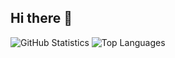 ## Hi there 👋

![GitHub Statistics](https://github-readme-stats.vercel.app/api?username=diplfranzhoepfinger&show_icons=true)
![Top Languages](https://github-readme-stats.vercel.app/api/top-langs/?username=diplfranzhoepfinger&count_private=true&show_icons=true&layout=compact)

<!--
![GitHub Statistics](https://github-readme-stats.vercel.app/api?username=diplfranzhoepfinger&show_icons=true&include_all_commits=true)
**diplfranzhoepfinger/diplfranzhoepfinger** is a ✨ _special_ ✨ repository because its `README.md` (this file) appears on your GitHub profile.

Here are some ideas to get you started:

- 🔭 I’m currently working on ...
- 🌱 I’m currently learning ...
- 👯 I’m looking to collaborate on ...
- 🤔 I’m looking for help with ...
- 💬 Ask me about ...
- 📫 How to reach me: ...
- 😄 Pronouns: ...
- ⚡ Fun fact: ...
-->
